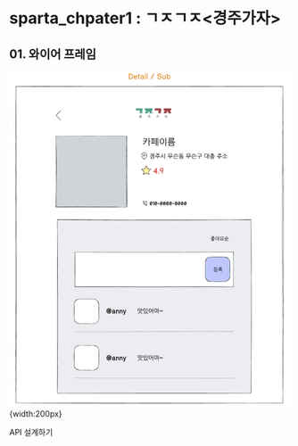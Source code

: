 # sparta_chpater1 : ㄱㅈㄱㅈ<경주가자>

## 01. 와이어 프레임
![login](./screen_shot/detail.png){width:200px}

API 설계하기
